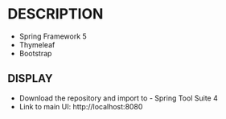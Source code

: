 <h1>DESCRIPTION</h1>
<ul>
  <li>Spring Framework 5</li>
  <li>Thymeleaf</li>
  <li>Bootstrap</li>
  </ul>

<h2>DISPLAY</h2>
<ul>
  <li>Download the repository and import to - Spring Tool Suite 4</li>  
<li>Link to main UI: http://localhost:8080</li>
  </ul>
